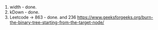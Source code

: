 1. width - done.
2. kDown - done.
3. Leetcode -> 863 - done.
and 236 
https://www.geeksforgeeks.org/burn-the-binary-tree-starting-from-the-target-node/ 